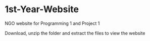 # 1st-Year-Website
NGO website for Programming 1 and Project 1

Download, unzip the folder and extract the files to view the website
